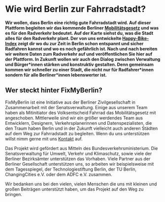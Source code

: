 # Wie wird Berlin zur Fahrradstadt?
**Wir wollen, dass Berlin eine richtig gute Fahrradstadt wird. Auf dieser Plattform begleiten wir das kommende Berliner [Mobilitätsgesetz](https://www.berlin.de/senuvk/verkehr/mobilitaetsgesetz/ "Mobilitätsgesetz") und was es für den Radverkehr bedeutet. Auf der Karte siehst du, was die Stadt alles für den Radverkehr plant. Der von uns entwickelte [Happy-Bike-Index](/AboutHBI/ "Happy-Bike-Index") zeigt dir wo du zur Zeit in Berlin schon entspannt und sicher Radfahren kannst und wo es noch gefährlich ist. Nach und nach bereiten wir weitere Daten zum Radverkehr auf und veröffentlichen Sie hier auf der Plattform. In Zukunft wollen wir auch den Dialog zwischen Verwaltung und Bürger\*innen stärken und konstruktiv gestalten. Denn gemeinsam kommen wir schneller zu einer Stadt, die nicht nur für Radfahrer\*innen sondern für alle Berliner*innen lebenswerter ist.**


## Wer steckt hinter FixMyBerlin?
FixMyBerlin ist eine Initiative aus der Berliner Zivilgesellschaft in Zusammenarbeit mit der Senatsverwaltung. Einige aus unserem Team haben als Mitinitiator des Volksentscheid Fahrrad das Mobilitätsgesetz mit angeschoben. Mittlerweile sind wir ein größer werdendes Team aus Entwicklern, Designern, Verkehrsplanerinnen und Datenspezialisten, die den Traum haben Berlin und in der Zukunft vielleicht auch anderen Städten auf dem Weg zur Fahrradstadt zu begleiten. Wenn du uns unterstützen willst nimm gerne mit uns [Kontakt](/kontakt) auf.

Das Projekt wird gefördert aus Mitteln des Bundesverkehrsministerium. Die Senatsverwaltung für Umwelt, Verkehr und Klimaschutz, sowie viele der Berliner Bezirksämter unterstützen das Vorhaben. Viele Partner aus der Berliner Gesellschaft unterstützen uns, so arbeiten wir beispielsweise mit dem Tagesspiegel, der Technologiestiftung Berlin, der TU Berlin, ChangingCities e.V. oder dem ADFC e.V. zusammen.

Wir bedanken uns bei den vielen, vielen Menschen die uns mit kleinen und großen Beiträgen unterstützt haben, um das Projekt auf den Weg zu bringen.
